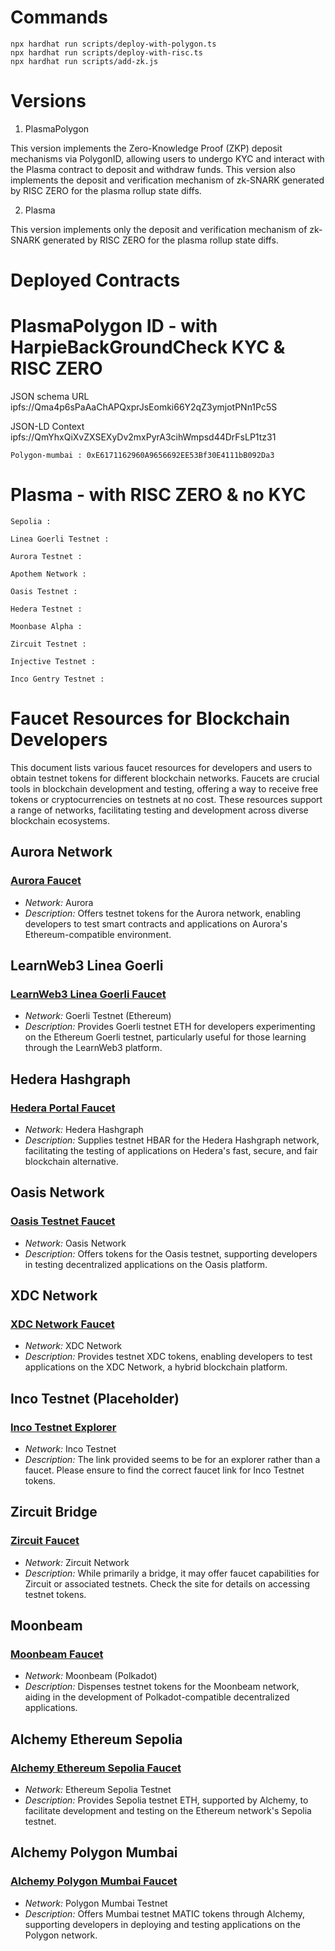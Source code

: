 # Commands

```shell
npx hardhat run scripts/deploy-with-polygon.ts
npx hardhat run scripts/deploy-with-risc.ts
npx hardhat run scripts/add-zk.js
```
# Versions 

1. PlasmaPolygon  

This version implements the Zero-Knowledge Proof (ZKP) deposit mechanisms via PolygonID, allowing users to undergo KYC and interact with the Plasma contract to deposit and withdraw funds. This version also implements the deposit and verification mechanism of zk-SNARK generated by RISC ZERO for the plasma rollup state diffs.  

2. Plasma  

This version implements only the deposit and verification mechanism of zk-SNARK generated by RISC ZERO for the plasma rollup state diffs.  

# Deployed Contracts 
# PlasmaPolygon ID - with HarpieBackGroundCheck KYC & RISC ZERO

JSON schema URL
ipfs://Qma4p6sPaAaChAPQxprJsEomki66Y2qZ3ymjotPNn1Pc5S

JSON-LD Context
ipfs://QmYhxQiXvZXSEXyDv2mxPyrA3cihWmpsd44DrFsLP1tz31

```
Polygon-mumbai : 0xE6171162960A9656692EE53Bf30E4111bB092Da3
```

# Plasma -  with RISC ZERO & no KYC

```
Sepolia : 
```  
```
Linea Goerli Testnet : 
```  
```
Aurora Testnet : 
```  
```
Apothem Network : 
```  
```
Oasis Testnet : 
```   
```
Hedera Testnet : 
```  
```
Moonbase Alpha : 
```  
```
Zircuit Testnet : 
```  
```
Injective Testnet : 
```  
```
Inco Gentry Testnet : 
```   
# Faucet Resources for Blockchain Developers

This document lists various faucet resources for developers and users to obtain testnet tokens for different blockchain networks. Faucets are crucial tools in blockchain development and testing, offering a way to receive free tokens or cryptocurrencies on testnets at no cost. These resources support a range of networks, facilitating testing and development across diverse blockchain ecosystems.

## Aurora Network

### [Aurora Faucet](https://aurora.dev/faucet)
- *Network:* Aurora
- *Description:* Offers testnet tokens for the Aurora network, enabling developers to test smart contracts and applications on Aurora's Ethereum-compatible environment.

## LearnWeb3 Linea Goerli

### [LearnWeb3 Linea Goerli Faucet](https://learnweb3.io/faucets/linea_goerli/)
- *Network:* Goerli Testnet (Ethereum)
- *Description:* Provides Goerli testnet ETH for developers experimenting on the Ethereum Goerli testnet, particularly useful for those learning through the LearnWeb3 platform.

## Hedera Hashgraph

### [Hedera Portal Faucet](https://portal.hedera.com/faucet)
- *Network:* Hedera Hashgraph
- *Description:* Supplies testnet HBAR for the Hedera Hashgraph network, facilitating the testing of applications on Hedera's fast, secure, and fair blockchain alternative.

## Oasis Network

### [Oasis Testnet Faucet](https://faucet.testnet.oasis.dev/)
- *Network:* Oasis Network
- *Description:* Offers tokens for the Oasis testnet, supporting developers in testing decentralized applications on the Oasis platform.

## XDC Network

### [XDC Network Faucet](https://faucet.blocksscan.io/)
- *Network:* XDC Network
- *Description:* Provides testnet XDC tokens, enabling developers to test applications on the XDC Network, a hybrid blockchain platform.

## Inco Testnet (Placeholder)

### [Inco Testnet Explorer](https://explorer.testnet.inco.org/)
- *Network:* Inco Testnet
- *Description:* The link provided seems to be for an explorer rather than a faucet. Please ensure to find the correct faucet link for Inco Testnet tokens.

## Zircuit Bridge

### [Zircuit Faucet](https://bridge.zircuit.com/)
- *Network:* Zircuit Network
- *Description:* While primarily a bridge, it may offer faucet capabilities for Zircuit or associated testnets. Check the site for details on accessing testnet tokens.

## Moonbeam

### [Moonbeam Faucet](https://faucet.moonbeam.network/)
- *Network:* Moonbeam (Polkadot)
- *Description:* Dispenses testnet tokens for the Moonbeam network, aiding in the development of Polkadot-compatible decentralized applications.

## Alchemy Ethereum Sepolia

### [Alchemy Ethereum Sepolia Faucet](https://www.alchemy.com/faucets/ethereum-sepolia)
- *Network:* Ethereum Sepolia Testnet
- *Description:* Provides Sepolia testnet ETH, supported by Alchemy, to facilitate development and testing on the Ethereum network's Sepolia testnet.

## Alchemy Polygon Mumbai

### [Alchemy Polygon Mumbai Faucet](https://www.alchemy.com/faucets/polygon-mumbai)
- *Network:* Polygon Mumbai Testnet
- *Description:* Offers Mumbai testnet MATIC tokens through Alchemy, supporting developers in deploying and testing applications on the Polygon network.
